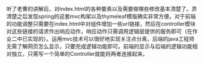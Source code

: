 听了老曹的讲解后，对index.html的各种要素以及需要做哪些修改基本清楚了。弄清楚之后发现spring的这套mvc构架以及thymeleaf模版确实非常方便。对于前端的功能调整只需要在index.html中对组件增加一些url链接，然后在controller模块对这些链接的请求作出响应动作，响应动作只需调用逻辑层提供的服务即可（在作业二中已实现的）。运用mvc技术可以很好地实现关注点分离，后端的java工程师无需了解网页怎么显示，只要完成逻辑功能即可。前端的显示与后端的逻辑功能相对独立，只需写一个简单的Controller就能将两者连接起来。